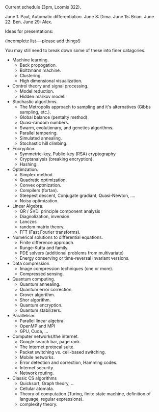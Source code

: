Current schedule (3pm, Loomis 322).

June 1: Paul, Automatic differentiation.
June 8: Dima.
June 15: Brian.
June 22: Ben.
June 29: Alex.


Ideas for presentations:

(incomplete list---please add things!)

You may still need to break down some of these into finer catagories.

 - Machine learning.
   - Back propogation.
   - Boltzmann machine.
   - Clustering.
   - High dimensional visualization.
 - Control theory and signal processing.
   - Model reduction.
   - Hidden markov model.
 - Stochastic algorithms.
   - The Metropolis approach to sampling and it's alternatives (Gibbs sampling, etc.).
   - Global balance (pentalty method).
   - Quasi-random numbers.
   - Swarm, evolutionary, and genetics algorithms.
   - Parallel tempering.
   - Simulated annealing.
   - Stochastic hill climbing.
 - Encryption.
   - Symmetric-key, Public-key (RSA) cryptography
   - Cryptanalysis (breaking encryption).
   - Hashing.
 - Optimzation.
   - Simplex method.
   - Quadratic optimization.
   - Convex optmization.
   - Compilers (fortan).
   - Steepest descent, Conjugate gradiant, Quasi-Newton, ....
   - Noisy optimization.
 - Linear Algebra.
   - QR / SVD. principle component analysis
   - Diagnolization, inversion.
   - Lanczos
   - random matrix theory.
   - FFT (Fast Fourier transforms).
 - Numerical solutions to differential equations.
   - Finite difference approach.
   - Runge-Kutta and family.
   - PDE solvers (additional problems from multivariate)
   - Energy conserving or time-reversal invariant versions.
 - Data compression.
   - Image compression techniques (one or more).
   - Compressed sensing.
 - Quantum computing.
   - Quantum annealing.
   - Quantum error correction.
   - Grover algorithm. 
   - Shor algorithm.
   - Quantum encryption.
   - Quantum stabilizers.
 - Parallelism.
   - Parallel linear algebra.
   - OpenMP and MPI
   - GPU, Cuda, ...
 - Computer networks/the internet.
   - Google search bar, page rank.
   - The Internet protocal suite.
   - Packet switching vs. cell-based switching.
   - Mobile networks.
   - Error detection and correction, Hamming codes.
   - Internet security.
   - Network routing.
 - Classic CS algorithms
   - Quicksort, Graph theory, ...
   - Cellular atomata.
   - Theory of computation (Turing, finite state machine, definition of language, regular expressions).
   - complexity theory.
